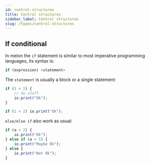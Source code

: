 ```yaml
---
id: control-structures
title: Control structures
sidebar_label: Control structures
slug: /types/control-structures
---
```


## If conditional

In melon the `if` statement is similar to most imperative programming languages,
its syntax is:

```js
if (expression) <statement>
```

The `statement` is usually a block or a single statement:

```js
if (1 < 2) {
    // do stuff
    io.print("Ok");
}
```

```js
if (1 < 2) io.print("Ok");
```

`else/else if` also work as usual:

```js
if (a < 2) {
    io.print("Ok");
} else if (a < 5) {
    io.print("Maybe Ok");
} else {
    io.print("Not Ok");
}
```